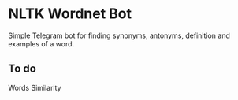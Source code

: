 # NLTK Wordnet Bot
Simple Telegram bot for finding synonyms, antonyms, definition and examples of a word.

## To do
Words Similarity
